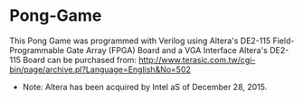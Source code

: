 # Pong-Game
This Pong Game was programmed with Verilog using Altera's DE2-115 Field-Programmable Gate Array (FPGA) Board and a VGA Interface
Altera's DE2-115 Board can be purchased from: http://www.terasic.com.tw/cgi-bin/page/archive.pl?Language=English&No=502
  - Note: Altera has been acquired by Intel aS of December 28, 2015.
  
  
